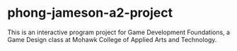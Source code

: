 # phong-jameson-a2-project
This is an interactive program project for Game Development Foundations, a Game Design class at Mohawk College of Applied Arts and Technology.
